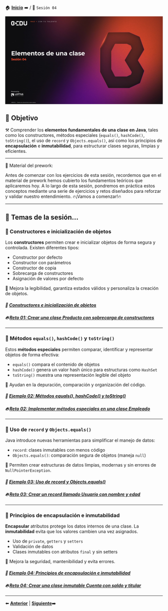 🏠 [**Inicio**](../Readme.md) ➡️ / 📖 `Sesión 04`

<div align="center">
    <img src="Imagenes/S04.jpg" alt="Sesion_04">
</div>

## 🎯 Objetivo

⚒️ Comprender los **elementos fundamentales de una clase en Java**, tales como los constructores, métodos especiales (`equals()`, `hashCode()`, `toString()`), el uso de `record` y `Objects.equals()`, así como los principios de **encapsulación** e **inmutabilidad**, para estructurar clases seguras, limpias y eficientes.

---

📘 Material del prework:

Antes de comenzar con los ejercicios de esta sesión, recordemos que en el material de prework hemos cubierto los fundamentos teóricos que aplicaremos hoy. A lo largo de esta sesión, pondremos en práctica estos conceptos mediante una serie de ejercicios y retos diseñados para reforzar y validar nuestro entendimiento. 
🔥¡Vamos a comenzar!🔥

---

## 📂 Temas de la sesión...


### 📖 Constructores e inicialización de objetos

Los **constructores** permiten crear e inicializar objetos de forma segura y controlada. Existen diferentes tipos:

- Constructor por defecto
- Constructor con parámetros
- Constructor de copia
- Sobrecarga de constructores
- Asignación de valores por defecto

🧠 Mejora la legibilidad, garantiza estados válidos y personaliza la creación de objetos.

##### 📜 **[Constructores e inicialización de objetos](Ejemplo-01/Readme.md)**
##### 🔥 **[Reto 01: Crear una clase Producto con sobrecarga de constructores](Reto-01/Readme.md)**
---

### 📖 Métodos `equals()`, `hashCode()` y `toString()`

Estos **métodos especiales** permiten comparar, identificar y representar objetos de forma efectiva:

- `equals()` compara el contenido de objetos
- `hashCode()` genera un valor hash único para estructuras como `HashSet`
- `toString()` muestra una representación legible del objeto

🧠 Ayudan en la depuración, comparación y organización del código.


##### 📜 **[Ejemplo 02: Métodos equals(), hashCode() y toString()](Ejemplo-02/Readme.md)**
##### 🔥 **[Reto 02: Implementar métodos especiales en una clase Empleado](Reto-02/Readme.md)**

---

### 📖 Uso de `record` y `Objects.equals()`

Java introduce nuevas herramientas para simplificar el manejo de datos:

- `record`: clases inmutables con menos código
- `Objects.equals()`: comparación segura de objetos (maneja `null`)

🧠 Permiten crear estructuras de datos limpias, modernas y sin errores de `NullPointerException`.


##### 📜 **[Ejemplo 03: Uso de record y Objects.equals()](Ejemplo-03/Readme.md)**
##### 🔥 **[Reto 03: Crear un record llamado Usuario con nombre y edad](Reto-03/Readme.md)**

---

### 📖 Principios de encapsulación e inmutabilidad

**Encapsular** atributos protege los datos internos de una clase. La **inmutabilidad** evita que los valores cambien una vez asignados.

- Uso de `private`, `getters` y `setters`
- Validación de datos
- Clases inmutables con atributos `final` y sin setters

🧠 Mejora la seguridad, mantenibilidad y evita errores.

##### 📜 **[Ejemplo 04: Principios de encapsulación e inmutabilidad](Ejemplo-04/Readme.md)**
##### 🔥 **[Reto 04: Crear una clase inmutable Cuenta con saldo y titular](Reto-04/Readme.md)**

---


⬅️ [**Anterior**](../Sesion-03/Readme.md) | [**Siguiente**](../Sesion-05/Readme.md)➡️
